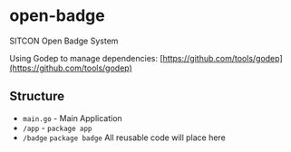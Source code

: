 open-badge
==========

SITCON Open Badge System

Using Godep to manage dependencies: [https://github.com/tools/godep](https://github.com/tools/godep)

## Structure

* `main.go` - Main Application
* `/app` - `package app`
* `/badge` `package badge` All reusable code will place here


